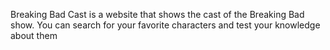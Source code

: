 Breaking Bad Cast is a website that shows the cast of the Breaking Bad show. You can search for your favorite characters and test your knowledge about them
